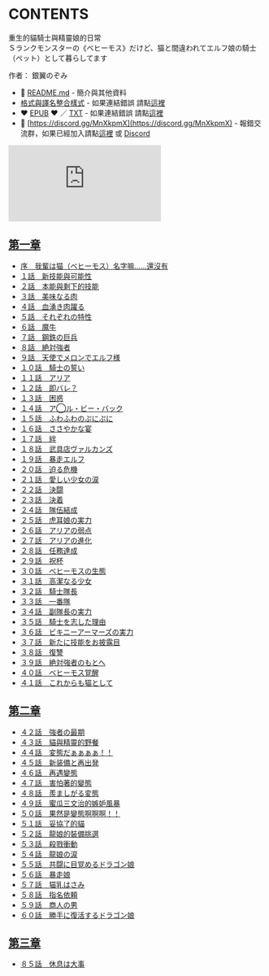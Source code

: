 # CONTENTS

重生的貓騎士與精靈娘的日常  
Ｓランクモンスターの《ベヒーモス》だけど、猫と間違われてエルフ娘の騎士（ペット）として暮らしてます  

作者： 銀翼のぞみ  



- :closed_book: [README.md](README.md) - 簡介與其他資料
- [格式與譯名整合樣式](https://github.com/bluelovers/node-novel/blob/master/lib/locales/%E9%87%8D%E7%94%9F%E7%9A%84%E8%B2%93%E9%A8%8E%E5%A3%AB%E8%88%87%E7%B2%BE%E9%9D%88%E5%A8%98%E7%9A%84%E6%97%A5%E5%B8%B8.ts) - 如果連結錯誤 請點[這裡](https://github.com/bluelovers/node-novel/blob/master/lib/locales/)
-  :heart: [EPUB](https://gitlab.com/demonovel/epub-txt/blob/master/syosetu/%E9%87%8D%E7%94%9F%E7%9A%84%E8%B2%93%E9%A8%8E%E5%A3%AB%E8%88%87%E7%B2%BE%E9%9D%88%E5%A8%98%E7%9A%84%E6%97%A5%E5%B8%B8.epub) :heart:  ／ [TXT](https://gitlab.com/demonovel/epub-txt/blob/master/syosetu/out/%E9%87%8D%E7%94%9F%E7%9A%84%E8%B2%93%E9%A8%8E%E5%A3%AB%E8%88%87%E7%B2%BE%E9%9D%88%E5%A8%98%E7%9A%84%E6%97%A5%E5%B8%B8.out.txt) - 如果連結錯誤 請點[這裡](https://gitlab.com/demonovel/epub-txt/blob/master/syosetu/)
- :mega: [https://discord.gg/MnXkpmX](https://discord.gg/MnXkpmX) - 報錯交流群，如果已經加入請點[這裡](https://discordapp.com/channels/467794087769014273/467794088285175809) 或 [Discord](https://discordapp.com/channels/@me)


![導航目錄](https://chart.apis.google.com/chart?cht=qr&chs=150x150&chl=https://gitlab.com/novel-group/txt-source/blob/master/syosetu/重生的貓騎士與精靈娘的日常/導航目錄.md "導航目錄")




## [第一章](00000_%E7%AC%AC%E4%B8%80%E7%AB%A0)

- [序　我輩は猫（ベヒーモス）名字嘛……還沒有](00000_%E7%AC%AC%E4%B8%80%E7%AB%A0/00000_%E5%BA%8F%E3%80%80%E6%88%91%E8%BC%A9%E3%81%AF%E7%8C%AB%EF%BC%88%E3%83%99%E3%83%92%E3%83%BC%E3%83%A2%E3%82%B9%EF%BC%89%E5%90%8D%E5%AD%97%E5%98%9B%E2%80%A6%E2%80%A6%E9%82%84%E6%B2%92%E6%9C%89.txt)
- [１話　新技能與可能性](00000_%E7%AC%AC%E4%B8%80%E7%AB%A0/00010_%EF%BC%91%E8%A9%B1%E3%80%80%E6%96%B0%E6%8A%80%E8%83%BD%E8%88%87%E5%8F%AF%E8%83%BD%E6%80%A7.txt)
- [２話　本能與剩下的技能](00000_%E7%AC%AC%E4%B8%80%E7%AB%A0/00020_%EF%BC%92%E8%A9%B1%E3%80%80%E6%9C%AC%E8%83%BD%E8%88%87%E5%89%A9%E4%B8%8B%E7%9A%84%E6%8A%80%E8%83%BD.txt)
- [３話　美味なる肉](00000_%E7%AC%AC%E4%B8%80%E7%AB%A0/00030_%EF%BC%93%E8%A9%B1%E3%80%80%E7%BE%8E%E5%91%B3%E3%81%AA%E3%82%8B%E8%82%89.txt)
- [４話　血湧き肉躍る](00000_%E7%AC%AC%E4%B8%80%E7%AB%A0/00040_%EF%BC%94%E8%A9%B1%E3%80%80%E8%A1%80%E6%B9%A7%E3%81%8D%E8%82%89%E8%BA%8D%E3%82%8B.txt)
- [５話　それぞれの特性](00000_%E7%AC%AC%E4%B8%80%E7%AB%A0/00050_%EF%BC%95%E8%A9%B1%E3%80%80%E3%81%9D%E3%82%8C%E3%81%9E%E3%82%8C%E3%81%AE%E7%89%B9%E6%80%A7.txt)
- [６話　魔牛](00000_%E7%AC%AC%E4%B8%80%E7%AB%A0/00060_%EF%BC%96%E8%A9%B1%E3%80%80%E9%AD%94%E7%89%9B.txt)
- [７話　鋼鉄の巨兵](00000_%E7%AC%AC%E4%B8%80%E7%AB%A0/00070_%EF%BC%97%E8%A9%B1%E3%80%80%E9%8B%BC%E9%89%84%E3%81%AE%E5%B7%A8%E5%85%B5.txt)
- [８話　絶対強者](00000_%E7%AC%AC%E4%B8%80%E7%AB%A0/00080_%EF%BC%98%E8%A9%B1%E3%80%80%E7%B5%B6%E5%AF%BE%E5%BC%B7%E8%80%85.txt)
- [９話　天使でメロンでエルフ様](00000_%E7%AC%AC%E4%B8%80%E7%AB%A0/00090_%EF%BC%99%E8%A9%B1%E3%80%80%E5%A4%A9%E4%BD%BF%E3%81%A7%E3%83%A1%E3%83%AD%E3%83%B3%E3%81%A7%E3%82%A8%E3%83%AB%E3%83%95%E6%A7%98.txt)
- [１０話　騎士の誓い](00000_%E7%AC%AC%E4%B8%80%E7%AB%A0/00100_%EF%BC%91%EF%BC%90%E8%A9%B1%E3%80%80%E9%A8%8E%E5%A3%AB%E3%81%AE%E8%AA%93%E3%81%84.txt)
- [１１話　アリア](00000_%E7%AC%AC%E4%B8%80%E7%AB%A0/00110_%EF%BC%91%EF%BC%91%E8%A9%B1%E3%80%80%E3%82%A2%E3%83%AA%E3%82%A2.txt)
- [１２話　即バレ？](00000_%E7%AC%AC%E4%B8%80%E7%AB%A0/00120_%EF%BC%91%EF%BC%92%E8%A9%B1%E3%80%80%E5%8D%B3%E3%83%90%E3%83%AC%EF%BC%9F.txt)
- [１３話　困惑](00000_%E7%AC%AC%E4%B8%80%E7%AB%A0/00130_%EF%BC%91%EF%BC%93%E8%A9%B1%E3%80%80%E5%9B%B0%E6%83%91.txt)
- [１４話　ア◯ル・ビー・バック](00000_%E7%AC%AC%E4%B8%80%E7%AB%A0/00140_%EF%BC%91%EF%BC%94%E8%A9%B1%E3%80%80%E3%82%A2%E2%97%AF%E3%83%AB%E3%83%BB%E3%83%93%E3%83%BC%E3%83%BB%E3%83%90%E3%83%83%E3%82%AF.txt)
- [１５話　ふわふわのぷにぷに](00000_%E7%AC%AC%E4%B8%80%E7%AB%A0/00150_%EF%BC%91%EF%BC%95%E8%A9%B1%E3%80%80%E3%81%B5%E3%82%8F%E3%81%B5%E3%82%8F%E3%81%AE%E3%81%B7%E3%81%AB%E3%81%B7%E3%81%AB.txt)
- [１６話　ささやかな宴](00000_%E7%AC%AC%E4%B8%80%E7%AB%A0/00160_%EF%BC%91%EF%BC%96%E8%A9%B1%E3%80%80%E3%81%95%E3%81%95%E3%82%84%E3%81%8B%E3%81%AA%E5%AE%B4.txt)
- [１７話　絆](00000_%E7%AC%AC%E4%B8%80%E7%AB%A0/00170_%EF%BC%91%EF%BC%97%E8%A9%B1%E3%80%80%E7%B5%86.txt)
- [１８話　武具店ヴァルカンズ](00000_%E7%AC%AC%E4%B8%80%E7%AB%A0/00180_%EF%BC%91%EF%BC%98%E8%A9%B1%E3%80%80%E6%AD%A6%E5%85%B7%E5%BA%97%E3%83%B4%E3%82%A1%E3%83%AB%E3%82%AB%E3%83%B3%E3%82%BA.txt)
- [１９話　暴走エルフ](00000_%E7%AC%AC%E4%B8%80%E7%AB%A0/00190_%EF%BC%91%EF%BC%99%E8%A9%B1%E3%80%80%E6%9A%B4%E8%B5%B0%E3%82%A8%E3%83%AB%E3%83%95.txt)
- [２０話　迫る危機](00000_%E7%AC%AC%E4%B8%80%E7%AB%A0/00200_%EF%BC%92%EF%BC%90%E8%A9%B1%E3%80%80%E8%BF%AB%E3%82%8B%E5%8D%B1%E6%A9%9F.txt)
- [２１話　愛しい少女の涙](00000_%E7%AC%AC%E4%B8%80%E7%AB%A0/00210_%EF%BC%92%EF%BC%91%E8%A9%B1%E3%80%80%E6%84%9B%E3%81%97%E3%81%84%E5%B0%91%E5%A5%B3%E3%81%AE%E6%B6%99.txt)
- [２２話　決闘](00000_%E7%AC%AC%E4%B8%80%E7%AB%A0/00220_%EF%BC%92%EF%BC%92%E8%A9%B1%E3%80%80%E6%B1%BA%E9%97%98.txt)
- [２３話　決着](00000_%E7%AC%AC%E4%B8%80%E7%AB%A0/00230_%EF%BC%92%EF%BC%93%E8%A9%B1%E3%80%80%E6%B1%BA%E7%9D%80.txt)
- [２４話　隊伍結成](00000_%E7%AC%AC%E4%B8%80%E7%AB%A0/00240_%EF%BC%92%EF%BC%94%E8%A9%B1%E3%80%80%E9%9A%8A%E4%BC%8D%E7%B5%90%E6%88%90.txt)
- [２５話　虎耳娘の実力](00000_%E7%AC%AC%E4%B8%80%E7%AB%A0/00250_%EF%BC%92%EF%BC%95%E8%A9%B1%E3%80%80%E8%99%8E%E8%80%B3%E5%A8%98%E3%81%AE%E5%AE%9F%E5%8A%9B.txt)
- [２６話　アリアの弱点](00000_%E7%AC%AC%E4%B8%80%E7%AB%A0/00260_%EF%BC%92%EF%BC%96%E8%A9%B1%E3%80%80%E3%82%A2%E3%83%AA%E3%82%A2%E3%81%AE%E5%BC%B1%E7%82%B9.txt)
- [２７話　アリアの進化](00000_%E7%AC%AC%E4%B8%80%E7%AB%A0/00270_%EF%BC%92%EF%BC%97%E8%A9%B1%E3%80%80%E3%82%A2%E3%83%AA%E3%82%A2%E3%81%AE%E9%80%B2%E5%8C%96.txt)
- [２８話　任務達成](00000_%E7%AC%AC%E4%B8%80%E7%AB%A0/00280_%EF%BC%92%EF%BC%98%E8%A9%B1%E3%80%80%E4%BB%BB%E5%8B%99%E9%81%94%E6%88%90.txt)
- [２９話　祝杯](00000_%E7%AC%AC%E4%B8%80%E7%AB%A0/00290_%EF%BC%92%EF%BC%99%E8%A9%B1%E3%80%80%E7%A5%9D%E6%9D%AF.txt)
- [３０話　ベヒーモスの生態](00000_%E7%AC%AC%E4%B8%80%E7%AB%A0/00300_%EF%BC%93%EF%BC%90%E8%A9%B1%E3%80%80%E3%83%99%E3%83%92%E3%83%BC%E3%83%A2%E3%82%B9%E3%81%AE%E7%94%9F%E6%85%8B.txt)
- [３１話　高潔なる少女](00000_%E7%AC%AC%E4%B8%80%E7%AB%A0/00310_%EF%BC%93%EF%BC%91%E8%A9%B1%E3%80%80%E9%AB%98%E6%BD%94%E3%81%AA%E3%82%8B%E5%B0%91%E5%A5%B3.txt)
- [３２話　騎士隊長](00000_%E7%AC%AC%E4%B8%80%E7%AB%A0/00320_%EF%BC%93%EF%BC%92%E8%A9%B1%E3%80%80%E9%A8%8E%E5%A3%AB%E9%9A%8A%E9%95%B7.txt)
- [３３話　一番隊](00000_%E7%AC%AC%E4%B8%80%E7%AB%A0/00330_%EF%BC%93%EF%BC%93%E8%A9%B1%E3%80%80%E4%B8%80%E7%95%AA%E9%9A%8A.txt)
- [３４話　副隊長の実力](00000_%E7%AC%AC%E4%B8%80%E7%AB%A0/00340_%EF%BC%93%EF%BC%94%E8%A9%B1%E3%80%80%E5%89%AF%E9%9A%8A%E9%95%B7%E3%81%AE%E5%AE%9F%E5%8A%9B.txt)
- [３５話　騎士を志した理由](00000_%E7%AC%AC%E4%B8%80%E7%AB%A0/00350_%EF%BC%93%EF%BC%95%E8%A9%B1%E3%80%80%E9%A8%8E%E5%A3%AB%E3%82%92%E5%BF%97%E3%81%97%E3%81%9F%E7%90%86%E7%94%B1.txt)
- [３６話　ビキニーアーマーズの実力](00000_%E7%AC%AC%E4%B8%80%E7%AB%A0/00360_%EF%BC%93%EF%BC%96%E8%A9%B1%E3%80%80%E3%83%93%E3%82%AD%E3%83%8B%E3%83%BC%E3%82%A2%E3%83%BC%E3%83%9E%E3%83%BC%E3%82%BA%E3%81%AE%E5%AE%9F%E5%8A%9B.txt)
- [３７話　新たに技能をお披露目](00000_%E7%AC%AC%E4%B8%80%E7%AB%A0/00370_%EF%BC%93%EF%BC%97%E8%A9%B1%E3%80%80%E6%96%B0%E3%81%9F%E3%81%AB%E6%8A%80%E8%83%BD%E3%82%92%E3%81%8A%E6%8A%AB%E9%9C%B2%E7%9B%AE.txt)
- [３８話　復讐](00000_%E7%AC%AC%E4%B8%80%E7%AB%A0/00380_%EF%BC%93%EF%BC%98%E8%A9%B1%E3%80%80%E5%BE%A9%E8%AE%90.txt)
- [３９話　絶対強者のもとへ](00000_%E7%AC%AC%E4%B8%80%E7%AB%A0/00390_%EF%BC%93%EF%BC%99%E8%A9%B1%E3%80%80%E7%B5%B6%E5%AF%BE%E5%BC%B7%E8%80%85%E3%81%AE%E3%82%82%E3%81%A8%E3%81%B8.txt)
- [４０話　ベヒーモス覚醒](00000_%E7%AC%AC%E4%B8%80%E7%AB%A0/00400_%EF%BC%94%EF%BC%90%E8%A9%B1%E3%80%80%E3%83%99%E3%83%92%E3%83%BC%E3%83%A2%E3%82%B9%E8%A6%9A%E9%86%92.txt)
- [４１話　これからも猫として](00000_%E7%AC%AC%E4%B8%80%E7%AB%A0/00410_%EF%BC%94%EF%BC%91%E8%A9%B1%E3%80%80%E3%81%93%E3%82%8C%E3%81%8B%E3%82%89%E3%82%82%E7%8C%AB%E3%81%A8%E3%81%97%E3%81%A6.txt)


## [第二章](00010_%E7%AC%AC%E4%BA%8C%E7%AB%A0)

- [４２話　強者の最期](00010_%E7%AC%AC%E4%BA%8C%E7%AB%A0/00000_%EF%BC%94%EF%BC%92%E8%A9%B1%E3%80%80%E5%BC%B7%E8%80%85%E3%81%AE%E6%9C%80%E6%9C%9F.txt)
- [４３話　貓與精靈的野餐](00010_%E7%AC%AC%E4%BA%8C%E7%AB%A0/00010_%EF%BC%94%EF%BC%93%E8%A9%B1%E3%80%80%E8%B2%93%E8%88%87%E7%B2%BE%E9%9D%88%E7%9A%84%E9%87%8E%E9%A4%90.txt)
- [４４話　変態だぁぁぁぁ！！](00010_%E7%AC%AC%E4%BA%8C%E7%AB%A0/00020_%EF%BC%94%EF%BC%94%E8%A9%B1%E3%80%80%E5%A4%89%E6%85%8B%E3%81%A0%E3%81%81%E3%81%81%E3%81%81%E3%81%81%EF%BC%81%EF%BC%81.txt)
- [４５話　新装備と再出発](00010_%E7%AC%AC%E4%BA%8C%E7%AB%A0/00030_%EF%BC%94%EF%BC%95%E8%A9%B1%E3%80%80%E6%96%B0%E8%A3%85%E5%82%99%E3%81%A8%E5%86%8D%E5%87%BA%E7%99%BA.txt)
- [４６話　再遇變態](00010_%E7%AC%AC%E4%BA%8C%E7%AB%A0/00040_%EF%BC%94%EF%BC%96%E8%A9%B1%E3%80%80%E5%86%8D%E9%81%87%E8%AE%8A%E6%85%8B.txt)
- [４７話　害怕著的變態](00010_%E7%AC%AC%E4%BA%8C%E7%AB%A0/00050_%EF%BC%94%EF%BC%97%E8%A9%B1%E3%80%80%E5%AE%B3%E6%80%95%E8%91%97%E7%9A%84%E8%AE%8A%E6%85%8B.txt)
- [４８話　羨ましがる変態](00010_%E7%AC%AC%E4%BA%8C%E7%AB%A0/00060_%EF%BC%94%EF%BC%98%E8%A9%B1%E3%80%80%E7%BE%A8%E3%81%BE%E3%81%97%E3%81%8C%E3%82%8B%E5%A4%89%E6%85%8B.txt)
- [４９話　蜜瓜三文治的嫉妒風暴](00010_%E7%AC%AC%E4%BA%8C%E7%AB%A0/00070_%EF%BC%94%EF%BC%99%E8%A9%B1%E3%80%80%E8%9C%9C%E7%93%9C%E4%B8%89%E6%96%87%E6%B2%BB%E7%9A%84%E5%AB%89%E5%A6%92%E9%A2%A8%E6%9A%B4.txt)
- [５０話　果然是變態啊啊啊！！](00010_%E7%AC%AC%E4%BA%8C%E7%AB%A0/00080_%EF%BC%95%EF%BC%90%E8%A9%B1%E3%80%80%E6%9E%9C%E7%84%B6%E6%98%AF%E8%AE%8A%E6%85%8B%E5%95%8A%E5%95%8A%E5%95%8A%EF%BC%81%EF%BC%81.txt)
- [５１話　妥協了的貓](00010_%E7%AC%AC%E4%BA%8C%E7%AB%A0/00090_%EF%BC%95%EF%BC%91%E8%A9%B1%E3%80%80%E5%A6%A5%E5%8D%94%E4%BA%86%E7%9A%84%E8%B2%93.txt)
- [５２話　龍娘的裝備挑選](00010_%E7%AC%AC%E4%BA%8C%E7%AB%A0/00100_%EF%BC%95%EF%BC%92%E8%A9%B1%E3%80%80%E9%BE%8D%E5%A8%98%E7%9A%84%E8%A3%9D%E5%82%99%E6%8C%91%E9%81%B8.txt)
- [５３話　殺戮衝動](00010_%E7%AC%AC%E4%BA%8C%E7%AB%A0/00110_%EF%BC%95%EF%BC%93%E8%A9%B1%E3%80%80%E6%AE%BA%E6%88%AE%E8%A1%9D%E5%8B%95.txt)
- [５４話　龍娘の涙](00010_%E7%AC%AC%E4%BA%8C%E7%AB%A0/00120_%EF%BC%95%EF%BC%94%E8%A9%B1%E3%80%80%E9%BE%8D%E5%A8%98%E3%81%AE%E6%B6%99.txt)
- [５５話　共闘に目覚めるドラゴン娘](00010_%E7%AC%AC%E4%BA%8C%E7%AB%A0/00130_%EF%BC%95%EF%BC%95%E8%A9%B1%E3%80%80%E5%85%B1%E9%97%98%E3%81%AB%E7%9B%AE%E8%A6%9A%E3%82%81%E3%82%8B%E3%83%89%E3%83%A9%E3%82%B4%E3%83%B3%E5%A8%98.txt)
- [５６話　暴走娘](00010_%E7%AC%AC%E4%BA%8C%E7%AB%A0/00140_%EF%BC%95%EF%BC%96%E8%A9%B1%E3%80%80%E6%9A%B4%E8%B5%B0%E5%A8%98.txt)
- [５７話　猫乳はさみ](00010_%E7%AC%AC%E4%BA%8C%E7%AB%A0/00150_%EF%BC%95%EF%BC%97%E8%A9%B1%E3%80%80%E7%8C%AB%E4%B9%B3%E3%81%AF%E3%81%95%E3%81%BF.txt)
- [５８話　指名依頼](00010_%E7%AC%AC%E4%BA%8C%E7%AB%A0/00160_%EF%BC%95%EF%BC%98%E8%A9%B1%E3%80%80%E6%8C%87%E5%90%8D%E4%BE%9D%E9%A0%BC.txt)
- [５９話　商人の男](00010_%E7%AC%AC%E4%BA%8C%E7%AB%A0/00170_%EF%BC%95%EF%BC%99%E8%A9%B1%E3%80%80%E5%95%86%E4%BA%BA%E3%81%AE%E7%94%B7.txt)
- [６０話　勝手に復活するドラゴン娘](00010_%E7%AC%AC%E4%BA%8C%E7%AB%A0/00180_%EF%BC%96%EF%BC%90%E8%A9%B1%E3%80%80%E5%8B%9D%E6%89%8B%E3%81%AB%E5%BE%A9%E6%B4%BB%E3%81%99%E3%82%8B%E3%83%89%E3%83%A9%E3%82%B4%E3%83%B3%E5%A8%98.txt)


## [第三章](00020_%E7%AC%AC%E4%B8%89%E7%AB%A0)

- [８５話　休息は大事](00020_%E7%AC%AC%E4%B8%89%E7%AB%A0/00120_%EF%BC%98%EF%BC%95%E8%A9%B1%E3%80%80%E4%BC%91%E6%81%AF%E3%81%AF%E5%A4%A7%E4%BA%8B.txt)

